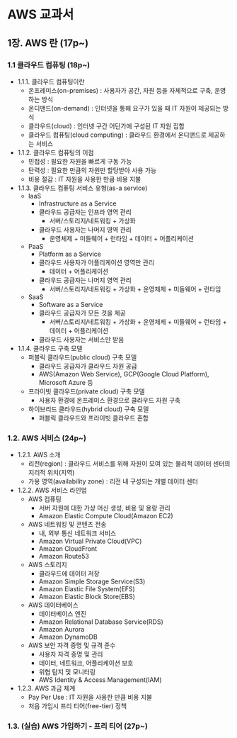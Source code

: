 # AWS 교과서

## 1장. AWS 란 (17p~)

### 1.1 클라우드 컴퓨팅 (18p~)

- 1.1.1. 클라우드 컴퓨팅이란
  - 온프레미스(on-premises) : 사용자가 공간, 자원 등을 자체적으로 구축, 운영하는 방식
  - 온디맨드(on-demand) : 인터넷을 통해 요구가 있을 때 IT 자원이 제공되는 방식
  - 클라우드(cloud) : 인터넷 구간 어딘가에 구성된 IT 자원 집합
  - 클라우드 컴퓨팅(cloud computing) : 클라우드 환경에서 온디맨드로 제공하는 서비스
- 1.1.2. 클라우드 컴퓨팅의 이점
  - 민첩성 : 필요한 자원을 빠르게 구동 가능
  - 탄력성 : 필요한 만큼의 자원만 할당받아 사용 가능
  - 비용 절감 : IT 자원을 사용한 만큼 비용 지불
- 1.1.3. 클라우드 컴퓨팅 서비스 유형(as-a service)
  - IaaS
    - Infrastructure as a Service
    - 클라우드 공급자는 인프라 영역 관리
      - 서버/스토리지/네트워킹 + 가상화
    - 클라우드 사용자는 나머지 영역 관리
      - 운영체제 + 미들웨어 + 런타임 + 데이터 + 어플리케이션
  - PaaS
    - Platform as a Service
    - 클라우드 사용자가 어플리케이션 영역만 관리
      - 데이터 + 어플리케이션
    - 클라우드 공급자는 나머지 영역 관리
      - 서버/스토리지/네트워킹 + 가상화 + 운영체제 + 미들웨어 + 런타임
  - SaaS
    - Software as a Service
    - 클라우드 공급자가 모든 것을 제공
      - 서버/스토리지/네트워킹 + 가상화 + 운영체제 + 미들웨어 + 런타임 + 데이터 + 어플리케이션
    - 클라우드 사용자는 서비스만 받음
- 1.1.4. 클라우드 구축 모델
  - 퍼블릭 클라우드(public cloud) 구축 모델
    - 클라우드 공급자가 클라우드 자원 공급
    - AWS(Amazon Web Service), GCP(Google Cloud Platform), Microsoft Azure 등
  - 프라이빗 클라우드(private cloud) 구축 모델
    - 사용자 환경에 온프레미스 환경으로 클라우드 자원 구축
  - 하이브리드 클라우드(hybrid cloud) 구축 모델
    - 퍼블릭 클라우드와 프라이빗 클라우드 혼합

### 1.2. AWS 서비스 (24p~)

- 1.2.1. AWS 소개
  - 리전(region) : 클라우드 서비스를 위해 자원이 모여 있는 물리적 데이터 센터의 지리적 위치(지역)
  - 가용 영역(availability zone) : 리전 내 구성되는 개별 데이터 센터
- 1.2.2. AWS 서비스 라인업
  - AWS 컴퓨팅
    - 서버 자원에 대한 가상 머신 생성, 비용 및 용량 관리
    - Amazon Elastic Compute Cloud(Amazon EC2)
  - AWS 네트워킹 및 콘텐츠 전송
    - 내, 외부 통신 네트워크 서비스
    - Amazon Virtual Private Cloud(VPC)
    - Amazon CloudFront
    - Amazon Route53
  - AWS 스토리지
    - 클라우드에 데이터 저장
    - Amazon Simple Storage Service(S3)
    - Amazon Elastic File System(EFS)
    - Amazon Elastic Block Store(EBS)
  - AWS 데이터베이스
    - 데이터베이스 엔진
    - Amazon Relational Database Service(RDS)
    - Amazon Aurora
    - Amazon DynamoDB
  - AWS 보안 자격 증명 및 규격 준수
    - 사용자 자격 증명 및 관리
    - 데이터, 네트워크, 어플리케이션 보호
    - 위협 탐지 및 모니터링
    - AWS Identity & Access Management(IAM)
- 1.2.3. AWS 과금 체계
  - Pay Per Use : IT 자원을 사용한 만큼 비용 지불
  - 처음 가입시 프리 티어(free-tier) 정책

### 1.3. (실습) AWS 가입하기 - 프리 티어 (27p~)
